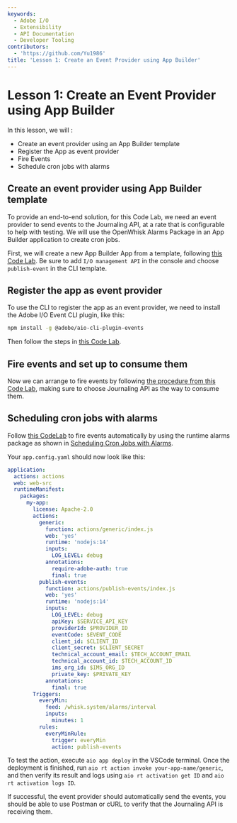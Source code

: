 ```yaml
---
keywords:
  - Adobe I/O
  - Extensibility
  - API Documentation
  - Developer Tooling
contributors:
  - 'https://github.com/Yu1986'
title: 'Lesson 1: Create an Event Provider using App Builder'
---
```


# Lesson 1: Create an Event Provider using App Builder

In this lesson, we will :

- Create an event provider using an App Builder template
- Register the App as event provider 
- Fire Events
- Schedule cron jobs with alarms

## Create an event provider using App Builder template

To provide an end-to-end solution, for this Code Lab, we need an event provider to send events to the Journaling API, at a rate that is configurable to help with testing. We will use the OpenWhisk Alarms Package in an App Builder application to create cron jobs. 

First, we will create a new App Builder App from a template, following [this Code Lab](../event-driven/lesson1.md). Be sure to add `I/O management API` in the console and choose `publish-event` in the CLI template. 

## Register the app as event provider

To use the CLI to register the app as an event provider, we need to install the Adobe I/O Event CLI plugin, like this:

```bash
npm install -g @adobe/aio-cli-plugin-events
```

Then follow the steps in [this Code Lab](../event-driven/lesson2.md).

## Fire events and set up to consume them

Now we can arrange to fire events by following [the procedure from this Code Lab](../event-driven/index.md), making sure to choose Journaling API as the way to consume them.

## Scheduling cron jobs with alarms

Follow [this CodeLab](../cron-jobs/index.md) to fire events automatically by using the runtime alarms package as shown in [Scheduling Cron Jobs with Alarms](../cron-jobs/index.md).

Your `app.config.yaml` should now look like this:

```yaml
application:
  actions: actions
  web: web-src
  runtimeManifest:
    packages:
      my-app:
        license: Apache-2.0
        actions:
          generic:
            function: actions/generic/index.js
            web: 'yes'
            runtime: 'nodejs:14'
            inputs:
              LOG_LEVEL: debug
            annotations:
              require-adobe-auth: true
              final: true
          publish-events:
            function: actions/publish-events/index.js
            web: 'yes'
            runtime: 'nodejs:14'
            inputs:
              LOG_LEVEL: debug
              apiKey: $SERVICE_API_KEY
              providerId: $PROVIDER_ID
              eventCode: $EVENT_CODE
              client_id: $CLIENT_ID
              client_secret: $CLIENT_SECRET
              technical_account_email: $TECH_ACCOUNT_EMAIL
              technical_account_id: $TECH_ACCOUNT_ID
              ims_org_id: $IMS_ORG_ID
              private_key: $PRIVATE_KEY
            annotations:
              final: true
        Triggers:
          everyMin:
            feed: /whisk.system/alarms/interval
            inputs:
              minutes: 1
          rules:
            everyMinRule:
              trigger: everyMin
              action: publish-events
```

To test the action, execute `aio app deploy` in the VSCode terminal. Once the deployment is finished, run `aio rt action invoke your-app-name/generic`, and then verify its result and logs using `aio rt activation get ID` and `aio rt activation logs ID`.

If successful, the event provider should automatically send the events, you should be able to use Postman or cURL to verify that the Journaling API is receiving them. 
